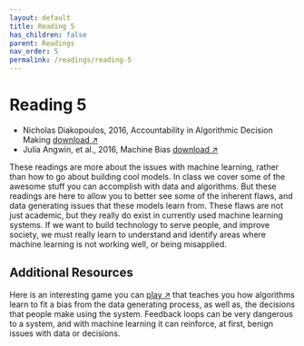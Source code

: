 ```yaml
---
layout: default
title: Reading 5
has_children: false
parent: Readings
nav_order: 5
permalink: /readings/reading-5
---
```


# Reading 5

- Nicholas Diakopoulos, 2016, Accountability in Algorithmic Decision Making <a href="https://s3.us-west-2.amazonaws.com/ucsd.cogs9/readings/r5a-algorithmic-decision-making.pdf" target="_blank" rel="noopener">download &#x2197;</a>
- Julia Angwin, et al., 2016, Machine Bias <a href="https://s3.us-west-2.amazonaws.com/ucsd.cogs9/readings/r5b_machine_bias.pdf" target="_blank" rel="noopener">download &#x2197;</a>

These readings are more about the issues with machine learning, rather than how to go about building cool models. In class we cover some of the awesome stuff you can accomplish with data and algorithms. But these readings are here to allow you to better see some of the inherent flaws, and data generating issues that these models learn from. These flaws are not just academic, but they really do exist in currently used machine learning systems. If we want to build technology to serve people, and improve society, we must really learn to understand and identify areas where machine learning is not working well, or being misapplied. 

## Additional Resources

Here is an interesting game you can <a href="https://www.survivalofthebestfit.com/" target="_blank" rel="noopener">play &#x2197;</a> that teaches you how algorithms learn to fit a bias from the data generating process, as well as, the decisions that people make using the system. Feedback loops can be very dangerous to a system, and with machine learning it can reinforce, at first, benign issues with data or decisions.

